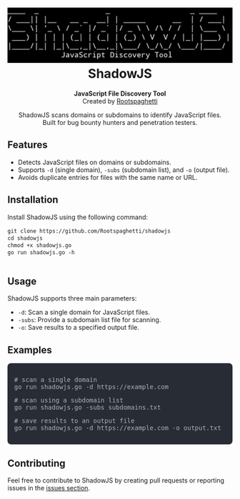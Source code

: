<h1 align="center">  <img src="shadowjs.jpg" alt="ShadowJS" width="600">
  <br>ShadowJS
</h1>
<p align="center">
  <strong>JavaScript File Discovery Tool</strong><br>
  Created by <a href="https://github.com/Rootspaghetti">Rootspaghetti</a>
</p>
<p align="center">
  ShadowJS scans domains or subdomains to identify JavaScript files.<br>
  Built for bug bounty hunters and penetration testers.
</p>

<h2>Features</h2>
<ul>
  <li>Detects JavaScript files on domains or subdomains.</li>
  <li>Supports <code>-d</code> (single domain), <code>-subs</code> (subdomain list), and <code>-o</code> (output file).</li>
  <li>Avoids duplicate entries for files with the same name or URL.</li>
</ul>

<h2>Installation</h2>
<p>Install ShadowJS using the following command:</p>
<pre>
<code>git clone https://github.com/Rootspaghetti/shadowjs
cd shadowjs
chmod +x shadowjs.go
go run shadowjs.go -h
</code>
</pre>

<h2>Usage</h2>
<p>ShadowJS supports three main parameters:</p>
<ul>
  <li><code>-d</code>: Scan a single domain for JavaScript files.</li>
  <li><code>-subs</code>: Provide a subdomain list file for scanning.</li>
  <li><code>-o</code>: Save results to a specified output file.</li>
</ul>
<h2>Examples</h2>
<div style="background-color: #282c34; color: #abb2bf; padding: 15px; border-radius: 8px; font-family: monospace; font-size: 14px;">
  <p># scan a single domain<br>go run shadowjs.go -d https://example.com</p>
  <p># scan using a subdomain list<br>go run shadowjs.go -subs subdomains.txt</p>
  <p># save results to an output file<br>go run shadowjs.go -d https://example.com -o output.txt</p>
</div>

<h2>Contributing</h2>
<p>Feel free to contribute to ShadowJS by creating pull requests or reporting issues in the <a href="https://github.com/Rootspaghetti/shadowjs/issues">issues section</a>.</p>
